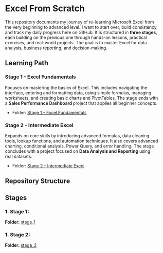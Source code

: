# Excel From Scratch

This repository documents my journey of re-learning Microsoft Excel from the very beginning to advanced level. I want to start over, build consistency, and track my daily progress here on GitHub. It is structured in **three stages**, each building on the previous one through hands-on lessons, practical exercises, and real-world projects. The goal is to master Excel for data analysis, business reporting, and decision-making.  

## Learning Path  

### Stage 1 - Excel Fundamentals  
Focuses on mastering the basics of Excel. This includes navigating the interface, entering and formatting data, using simple formulas, managing worksheets, and creating basic charts and PivotTables. The stage ends with a **Sales Performance Dashboard** project that applies all beginner concepts.  
- Folder: [Stage 1 - Excel Fundamentals](./stage_1/)  

### Stage 2 - Intermediate Excel  
Expands on core skills by introducing advanced formulas, data cleaning tools, lookup functions, and automation techniques. It also covers advanced charting, conditional analysis, Power Query, and error handling. The stage concludes with a project focused on **Data Analysis and Reporting** using real datasets.  
- Folder: [Stage 2 - Intermediate Excel](./stage_2/)  

 

## Repository Structure  


## Stages

### **1. Stage 1:**

**Folder:** [stage_1](./stage_1/)


### **1. Stage 2:**

**Folder:** [stage_2](./stage_2/)


